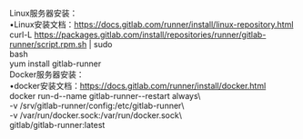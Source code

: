 ![]()

Linux服务器安装：  
•Linux安装文档：https://docs.gitlab.com/runner/install/linux-repository.html  
curl-L https://packages.gitlab.com/install/repositories/runner/gitlab-runner/script.rpm.sh | sudo  
bash  
yum install gitlab-runner  
Docker服务器安装：  
•docker安装文档：https://docs.gitlab.com/runner/install/docker.html  
docker run-d--name gitlab-runner--restart always\  
-v /srv/gitlab-runner/config:/etc/gitlab-runner\  
-v /var/run/docker.sock:/var/run/docker.sock\  
gitlab/gitlab-runner:latest

